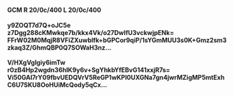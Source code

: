 #### GCM R 20/0c/400 L 20/0c/400
**y9ZOQT7d7Q+oJC5e**<br/>**z7Dgg288cKMwkqe7b/kkx4Vk/o27DwIfU3vckwjpENk=**<br/>**FFrW02M0MqjR8VFiZXuwblfk+bGPCor9qiP/1sYGmMUU3s0K+Gmz2sm3zkaq3Z/GhmQBP0Q7SOWaH3nz...**<br/><br/>
**V/HXgVgIgiy6imTw**<br/>**r0zB4Hp2wgdn36hIK9y6v+SgYhkbYfEBvG141xxjR7s=**<br/>**Vi50GAI7rY09fbvUEDQVrV5ReGP1wKPI0UXGNa7gn4jwrMZigMP5mtExhC6U7SKU8OoHUiMcQody5qCx...**
